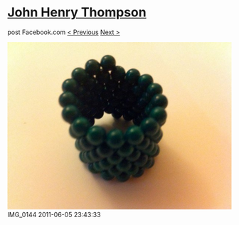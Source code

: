 # [John Henry Thompson](../README.md)
post Facebook.com
[< Previous](2011-06-05-9.md) [Next >](2011-06-05-11.md)

[![](../media/2011-06-05/Magnetic-Balls-IMG_0144.jpg)](../README.md)
IMG_0144
2011-06-05 23:43:33